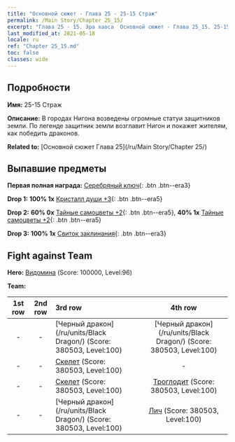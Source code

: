 ```yaml
---
title: "Основной сюжет - Глава 25 - 25-15 Страж"
permalink: /Main Story/Chapter 25_15/
excerpt: "Глава 25 - 15. Эра хаоса  Основной сюжет - Глава 25_15. 25-15 Страж"
last_modified_at: 2021-05-18
locale: ru
ref: "Chapter 25_15.md"
toc: false
classes: wide
---
```


## Подробности

 **Имя:** 25-15 Страж

 **Описание:** В городах Нигона возведены огромные статуи защитников земли. По легенде защитник земли возглавит Нигон и покажет жителям, как победить драконов.

 **Related to:** [Основной сюжет Глава 25](/ru/Main Story/Chapter 25/)

## Выпавшие предметы

 **Первая полная награда:** [Серебряный ключ](/ItemsRU/con_693/){: .btn .btn--era3}

 **Drop 1:** **100% 1x** [Кристалл души +3](/ItemsRU/mat_87/){: .btn .btn--era5}

 **Drop 2:** **60% 0x** [Тайные самоцветы +2](/ItemsRU/mat_79/){: .btn .btn--era5}, **40% 1x** [Тайные самоцветы +2](/ItemsRU/mat_79/){: .btn .btn--era5}

 **Drop 3:** **100% 1x** [Свиток заклинания](/ItemsRU/con_694/){: .btn .btn--era3}


## Fight against Team
 **Hero:** [Видомина](/ru/heroes/Vidomina/) (Score: 100000, Level:96)

 **Team:**


  | 1st row | 2nd row | 3rd row | 4th row |
  |:----:|:----:|:----|:----:|
  | - | - | [Черный дракон](/ru/units/Black Dragon/) (Score: 380503, Level:100)  | [Черный дракон](/ru/units/Black Dragon/) (Score: 380503, Level:100)  |
  | - | - | [Скелет](/ru/units/Skeleton/) (Score: 380503, Level:100)  | - |
  | - | - | [Скелет](/ru/units/Skeleton/) (Score: 380503, Level:100)  | [Троглодит](/ru/units/Troglodyte/) (Score: 380503, Level:100)  |
  | - | - | [Черный дракон](/ru/units/Black Dragon/) (Score: 380503, Level:100)  | [Лич](/ru/units/Lich/) (Score: 380503, Level:100)  |


